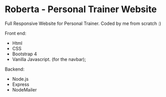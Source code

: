 # Roberta - Personal Trainer Website

Full Responsive Website for Personal Trainer.
Coded by me from scratch :)

Front end:

* Html
* CSS
* Bootstrap 4
* Vanilla Javascript. (for the navbar);

Backend:

* Node.js
* Express
* NodeMailer